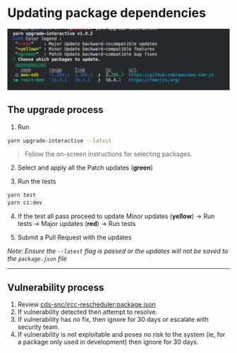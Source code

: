 # Updating package dependencies

![upgrade-interactive screenshot](upgrade-packages.png)

## The upgrade process

1. Run

```bash
yarn upgrade-interactive --latest
```

> Follow the on-screen instructions for selecting packages.

2. Select and apply all the Patch updates (**green**)

3. Run the tests

```bash
yarn test
yarn ci:dev
```

4. If the test all pass proceed to update Minor updates (**yellow**) -> Run tests -> Major updates (**red**) -> Run tests

5. Submit a Pull Request with the updates

*Note: Ensure the `--latest` flag is passed or the updates will not be saved to the `package.json` file*

<hr>

## Vulnerability process

1. Review [cds-snc/ircc-rescheduler:package.json](https://app.snyk.io/org/cds-snc/project/c460a004-28e3-4600-96a3-593e82247cce/)
2. If vulnerability detected then attempt to resolve.
3. If vulnerability has no fix, then ignore for 30 days or escalate with security team.
4. If vulnerability is not exploitable and poses no risk to the system (ie, for a package only used in development) then ignore for 30 days.
